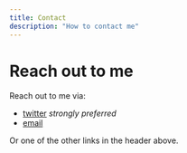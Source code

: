 ```yaml
---
title: Contact
description: "How to contact me"
---
```


# Reach out to me

Reach out to me via:

- [twitter](https://twitter.com/stephenelane/) *strongly preferred*
- [email](mailto:lane.s@unimelb.edu.au)

Or one of the other links in the header above.
